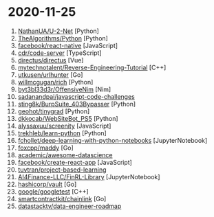 # 2020-11-25

1. [NathanUA/U-2-Net](https://github.com/NathanUA/U-2-Net "The code for our newly accepted paper in Pattern Recognition 2020: U^2-Net: Going Deeper with Nested U-Structure for Salient Object Detection.") [Python]
2. [TheAlgorithms/Python](https://github.com/TheAlgorithms/Python "All Algorithms implemented in Python") [Python]
3. [facebook/react-native](https://github.com/facebook/react-native "A framework for building native apps with React.") [JavaScript]
4. [cdr/code-server](https://github.com/cdr/code-server "VS Code in the browser") [TypeScript]
5. [directus/directus](https://github.com/directus/directus "Open-Source Data Platform — Directus wraps your new or existing SQL database with a realtime GraphQL+REST API for developers, and an intuitive admin app for non-technical users. 🐰") [Vue]
6. [mytechnotalent/Reverse-Engineering-Tutorial](https://github.com/mytechnotalent/Reverse-Engineering-Tutorial "A comprehensive reverse engineering tutorial covering x86, x64, 32-bit ARM & 64-bit ARM architectures.") [C++]
7. [utkusen/urlhunter](https://github.com/utkusen/urlhunter "a recon tool that allows searching on URLs that are exposed via shortener services") [Go]
8. [willmcgugan/rich](https://github.com/willmcgugan/rich "Rich is a Python library for rich text and beautiful formatting in the terminal.") [Python]
9. [byt3bl33d3r/OffensiveNim](https://github.com/byt3bl33d3r/OffensiveNim "My experiments in weaponizing Nim (https://nim-lang.org/)") [Nim]
10. [sadanandpai/javascript-code-challenges](https://github.com/sadanandpai/javascript-code-challenges "Collection of JavaScript modern interview code challenges for beginners to experts") 
11. [sting8k/BurpSuite_403Bypasser](https://github.com/sting8k/BurpSuite_403Bypasser "Burpsuite Extension to bypass 403 restricted directory") [Python]
12. [geohot/tinygrad](https://github.com/geohot/tinygrad "You like pytorch? You like micrograd? You love tinygrad! ❤️") [Python]
13. [dkkocab/WebSiteBot_PS5](https://github.com/dkkocab/WebSiteBot_PS5 "This is a bot that will buy a PS5 through Walmart. It's written in python and uses selenium to interact with web pages. *WORK IN PROGRESS*") [Python]
14. [alyssaxuu/screenity](https://github.com/alyssaxuu/screenity "The most powerful screen recorder & annotation tool for Chrome 🎥") [JavaScript]
15. [trekhleb/learn-python](https://github.com/trekhleb/learn-python "📚 Playground and cheatsheet for learning Python. Collection of Python scripts that are split by topics and contain code examples with explanations.") [Python]
16. [fchollet/deep-learning-with-python-notebooks](https://github.com/fchollet/deep-learning-with-python-notebooks "Jupyter notebooks for the code samples of the book Deep Learning with Python") [JupyterNotebook]
17. [foxcpp/maddy](https://github.com/foxcpp/maddy "✉️ Composable all-in-one mail server.") [Go]
18. [academic/awesome-datascience](https://github.com/academic/awesome-datascience "📝 An awesome Data Science repository to learn and apply for real world problems.") 
19. [facebook/create-react-app](https://github.com/facebook/create-react-app "Set up a modern web app by running one command.") [JavaScript]
20. [tuvtran/project-based-learning](https://github.com/tuvtran/project-based-learning "Curated list of project-based tutorials") 
21. [AI4Finance-LLC/FinRL-Library](https://github.com/AI4Finance-LLC/FinRL-Library "A Deep Reinforcement Learning Library for Automated Stock Trading in Quantitative Finance") [JupyterNotebook]
22. [hashicorp/vault](https://github.com/hashicorp/vault "A tool for secrets management, encryption as a service, and privileged access management") [Go]
23. [google/googletest](https://github.com/google/googletest "Googletest - Google Testing and Mocking Framework") [C++]
24. [smartcontractkit/chainlink](https://github.com/smartcontractkit/chainlink "node of the decentralized oracle network, bridging on and off-chain computation") [Go]
25. [datastacktv/data-engineer-roadmap](https://github.com/datastacktv/data-engineer-roadmap "Roadmap to becoming a data engineer in 2020") 
